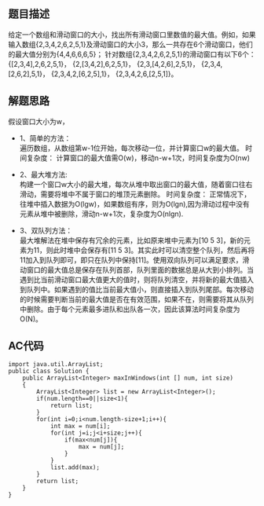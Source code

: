 ## 题目描述

给定一个数组和滑动窗口的大小，找出所有滑动窗口里数值的最大值。例如，如果输入数组{2,3,4,2,6,2,5,1}及滑动窗口的大小3，那么一共存在6个滑动窗口，他们的最大值分别为{4,4,6,6,6,5}； 针对数组{2,3,4,2,6,2,5,1}的滑动窗口有以下6个： {[2,3,4],2,6,2,5,1}， {2,[3,4,2],6,2,5,1}， {2,3,[4,2,6],2,5,1}， {2,3,4,[2,6,2],5,1}， {2,3,4,2,[6,2,5],1}， {2,3,4,2,6,[2,5,1]}。

## 解题思路
假设窗口大小为w，
- 1、简单的方法：    
遍历数组，从数组第w-1位开始，每次移动一位，并计算窗口w的最大值。
时间复杂度：
计算窗口的最大值需O(w)，移动n-w+1次，时间复杂度为O(nw)

- 2、最大堆方法:     
构建一个窗口w大小的最大堆，每次从堆中取出窗口的最大值，随着窗口往右滑动，需要将堆中不属于窗口的堆顶元素删除。
时间复杂度：
正常情况下，往堆中插入数据为O(lgw)，如果数组有序，则为O(lgn),因为滑动过程中没有元素从堆中被删除，滑动n-w+1次，复杂度为O(nlgn).
- 3、双队列方法：    
最大堆解法在堆中保存有冗余的元素，比如原来堆中元素为[10 5 3]，新的元素为11，则此时堆中会保存有[11 5 3]。其实此时可以清空整个队列，然后再将11加入到队列即可，即只在队列中保持[11]。使用双向队列可以满足要求，滑动窗口的最大值总是保存在队列首部，队列里面的数据总是从大到小排列。当遇到比当前滑动窗口最大值更大的值时，则将队列清空，并将新的最大值插入到队列中。如果遇到的值比当前最大值小，则直接插入到队列尾部。每次移动的时候需要判断当前的最大值是否在有效范围，如果不在，则需要将其从队列中删除。由于每个元素最多进队和出队各一次，因此该算法时间复杂度为O(N)。

## AC代码
```
import java.util.ArrayList;
public class Solution {
    public ArrayList<Integer> maxInWindows(int [] num, int size)
    {
        ArrayList<Integer> list = new ArrayList<Integer>();  
        if(num.length==0||size<1){  
            return list;  
        }  
        for(int i=0;i<num.length-size+1;i++){  
            int max = num[i];  
            for(int j=i;j<i+size;j++){  
                if(max<num[j]){  
                    max = num[j];  
                }  
            }  
            list.add(max);  
        }  
        return list; 
    }
}
```